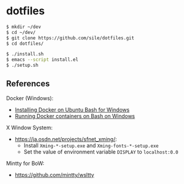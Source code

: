 dotfiles
=========

```sh
$ mkdir ~/dev
$ cd ~/dev/
$ git clone https://github.com/sile/dotfiles.git
$ cd dotfiles/

$ ./install.sh
$ emacs --script install.el
$ ./setup.sh
```

References
----------

Docker (Windows):
- [Installing Docker on Ubuntu Bash for Windows](http://www.altis.com.au/installing-docker-on-ubuntu-bash-for-windows/)
- [Running Docker containers on Bash on Windows](https://blog.jayway.com/2017/04/19/running-docker-on-bash-on-windows/)

X Window System:
- https://ja.osdn.net/projects/sfnet_xming/:
  - Install `Xming-*-setup.exe` and `Xming-fonts-*-setup.exe`
  - Set the value of environment variable `DISPLAY` to `localhost:0.0`

Mintty for BoW:
- https://github.com/mintty/wsltty
